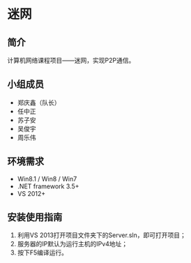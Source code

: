 迷网
======

## 简介
计算机网络课程项目——迷网，实现P2P通信。

## 小组成员
* 郑庆鑫（队长）
* 任中正
* 苏子安
* 吴俊宇
* 周乐伟

## 环境需求
* Win8.1 / Win8 / Win7
* .NET framework 3.5+
* VS 2012+

## 安装使用指南
1. 利用VS 2013打开项目文件夹下的Server.sln，即可打开项目；
2. 服务器的IP默认为运行主机的IPv4地址；
3. 按下F5编译运行。
